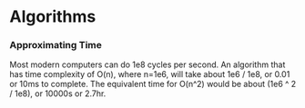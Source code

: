 # Algorithms


### Approximating Time
Most modern computers can do 1e8 cycles per second. An algorithm that has time complexity of O(n), where n=1e6, will
take about 1e6 / 1e8, or 0.01 or 10ms to complete. The equivalent time for O(n^2) would be about (1e6 ^ 2 / 1e8), or
10000s or 2.7hr.